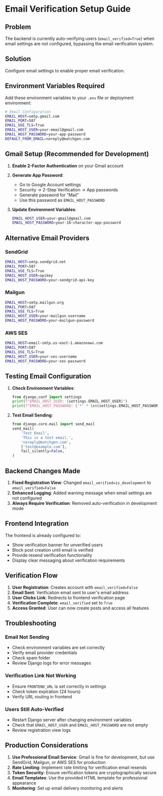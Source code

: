 # Email Verification Setup Guide

## Problem
The backend is currently auto-verifying users (`email_verified=True`) when email settings are not configured, bypassing the email verification system.

## Solution
Configure email settings to enable proper email verification.

## Environment Variables Required

Add these environment variables to your `.env` file or deployment environment:

```bash
# Email Configuration
EMAIL_HOST=smtp.gmail.com
EMAIL_PORT=587
EMAIL_USE_TLS=True
EMAIL_HOST_USER=your-email@gmail.com
EMAIL_HOST_PASSWORD=your-app-password
DEFAULT_FROM_EMAIL=noreply@matchgen.com
```

## Gmail Setup (Recommended for Development)

1. **Enable 2-Factor Authentication** on your Gmail account
2. **Generate App Password**:
   - Go to Google Account settings
   - Security → 2-Step Verification → App passwords
   - Generate password for "Mail"
   - Use this password as `EMAIL_HOST_PASSWORD`

3. **Update Environment Variables**:
   ```bash
   EMAIL_HOST_USER=your-gmail@gmail.com
   EMAIL_HOST_PASSWORD=your-16-character-app-password
   ```

## Alternative Email Providers

### SendGrid
```bash
EMAIL_HOST=smtp.sendgrid.net
EMAIL_PORT=587
EMAIL_USE_TLS=True
EMAIL_HOST_USER=apikey
EMAIL_HOST_PASSWORD=your-sendgrid-api-key
```

### Mailgun
```bash
EMAIL_HOST=smtp.mailgun.org
EMAIL_PORT=587
EMAIL_USE_TLS=True
EMAIL_HOST_USER=your-mailgun-username
EMAIL_HOST_PASSWORD=your-mailgun-password
```

### AWS SES
```bash
EMAIL_HOST=email-smtp.us-east-1.amazonaws.com
EMAIL_PORT=587
EMAIL_USE_TLS=True
EMAIL_HOST_USER=your-ses-username
EMAIL_HOST_PASSWORD=your-ses-password
```

## Testing Email Configuration

1. **Check Environment Variables**:
   ```python
   from django.conf import settings
   print(f"EMAIL_HOST_USER: {settings.EMAIL_HOST_USER}")
   print(f"EMAIL_HOST_PASSWORD: {'*' * len(settings.EMAIL_HOST_PASSWORD) if settings.EMAIL_HOST_PASSWORD else 'Not set'}")
   ```

2. **Test Email Sending**:
   ```python
   from django.core.mail import send_mail
   send_mail(
       'Test Email',
       'This is a test email.',
       'noreply@matchgen.com',
       ['test@example.com'],
       fail_silently=False,
   )
   ```

## Backend Changes Made

1. **Fixed Registration View**: Changed `email_verified=is_development` to `email_verified=False`
2. **Enhanced Logging**: Added warning message when email settings are not configured
3. **Always Require Verification**: Removed auto-verification in development mode

## Frontend Integration

The frontend is already configured to:
- Show verification banner for unverified users
- Block post creation until email is verified
- Provide resend verification functionality
- Display clear messaging about verification requirements

## Verification Flow

1. **User Registration**: Creates account with `email_verified=False`
2. **Email Sent**: Verification email sent to user's email address
3. **User Clicks Link**: Redirects to frontend verification page
4. **Verification Complete**: `email_verified` set to `True`
5. **Access Granted**: User can now create posts and access all features

## Troubleshooting

### Email Not Sending
- Check environment variables are set correctly
- Verify email provider credentials
- Check spam folder
- Review Django logs for error messages

### Verification Link Not Working
- Ensure `FRONTEND_URL` is set correctly in settings
- Check token expiration (24 hours)
- Verify URL routing in frontend

### Users Still Auto-Verified
- Restart Django server after changing environment variables
- Check that `EMAIL_HOST_USER` and `EMAIL_HOST_PASSWORD` are not empty
- Review registration view logs

## Production Considerations

1. **Use Professional Email Service**: Gmail is fine for development, but use SendGrid, Mailgun, or AWS SES for production
2. **Rate Limiting**: Implement rate limiting for verification email resends
3. **Token Security**: Ensure verification tokens are cryptographically secure
4. **Email Templates**: Use the provided HTML template for professional appearance
5. **Monitoring**: Set up email delivery monitoring and alerts










